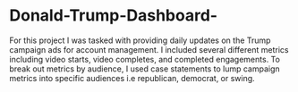 # Donald-Trump-Dashboard-
For this project I was tasked with providing daily updates on the Trump campaign ads for account management. I included several different metrics including video starts, video completes, and completed engagements. To break out metrics by audience, I used case statements to lump campaign metrics into specific audiences i.e republican, democrat, or swing.
